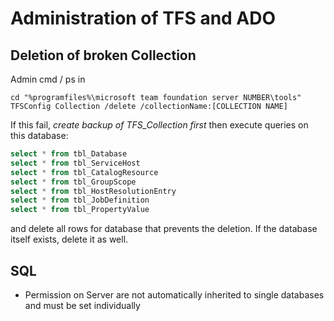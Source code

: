Administration of TFS and ADO
=================

Deletion of broken Collection
-------------------
Admin cmd / ps in 

```
cd "%programfiles%\microsoft team foundation server NUMBER\tools"
TFSConfig Collection /delete /collectionName:[COLLECTION NAME]
```


If this fail, *create backup of TFS_Collection first* then execute queries on this database:

```sql
select * from tbl_Database
select * from tbl_ServiceHost
select * from tbl_CatalogResource
select * from tbl_GroupScope
select * from tbl_HostResolutionEntry
select * from tbl_JobDefinition
select * from tbl_PropertyValue
```
and delete all rows for database that prevents the deletion. If the database itself exists, delete it as well.

SQL
---------------
* Permission on Server are not automatically inherited to single databases and must be set individually

